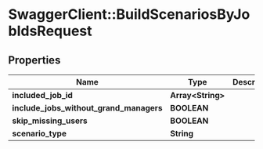 # SwaggerClient::BuildScenariosByJobIdsRequest

## Properties
Name | Type | Description | Notes
------------ | ------------- | ------------- | -------------
**included_job_id** | **Array&lt;String&gt;** |  | 
**include_jobs_without_grand_managers** | **BOOLEAN** |  | 
**skip_missing_users** | **BOOLEAN** |  | 
**scenario_type** | **String** |  | 


